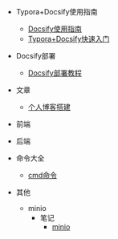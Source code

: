 <!-- _sidebar.md -->
<!-- 目录 -->

* Typora+Docsify使用指南
  * [Docsify使用指南](/ProjectDocs/Docsify使用指南.md) <!--注意这里是相对路径-->
  * [Typora+Docsify快速入门](/ProjectDocs/Typora+Docsify快速入门.md)
* Docsify部署
  * [Docsify部署教程](/ProjectDocs/Docsify部署教程.md)
* 文章
  * [个人博客搭建](/文章/个人博客搭建.md)

* 前端
* 后端
* 命令大全
  * [cmd命令](/命令大全/cmd命令.md)
* 其他
  * minio
    * 笔记
      * [minio](/其他/minio/笔记/minio.md)